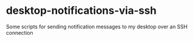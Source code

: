 desktop-notifications-via-ssh
=============================

Some scripts for sending notification messages to my desktop over an SSH connection
